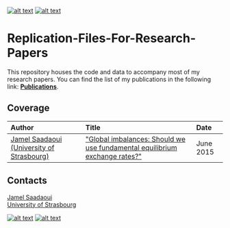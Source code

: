 [![alt text][1.1]][1]
[![alt text][2.1]][2]

# Replication-Files-For-Research-Papers
 This repository houses the code and data to accompany most of my research papers. You can find the list of my publications in the following link: [**Publications**](https://www.jamelsaadaoui.com/publications/complete-list/).
 
 ## Coverage
|Author|Title|Date|
|:----|:----|:----|
|[Jamel Saadaoui (University of Strasbourg)](https://github.com/JamelSaadaoui/ResearchPapers/tree/main/Saadaoui%202015)|["Global imbalances: Should we use fundamental equilibrium exchange rates?"](https://www.sciencedirect.com/science/article/abs/pii/S0264999315000243)|June 2015|

<!-- Please don't remove this: Grab your social icons from https://github.com/carlsednaoui/gitsocial -->

<!-- display the social media buttons in your README -->

## Contacts
[Jamel Saadaoui](mailto:jamelsaadaoui@gmail.com)  
[University of Strasbourg](https://www.jamelsaadaoui.com/)

[![alt text][1.1]][1]
[![alt text][2.1]][2]


<!-- links to social media icons -->
<!-- no need to change these -->

<!-- icons with padding -->

[1.1]: https://cdn.aptech.com/www/uploads/2019/02/li.png
[2.1]: https://cdn.aptech.com/www/uploads/2019/02/gh.png


<!-- links to your social media accounts -->
<!-- update these accordingly -->

[1]: https://www.linkedin.com/in/jamel-saadaoui-7979461a5/
[2]: https://github.com/JamelSaadaoui

<!-- Please don't remove this: Grab your social icons from https://github.com/carlsednaoui/gitsocial -->
